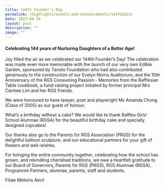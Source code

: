 ```yaml
---
title: 144th Founder's Day
permalink: /highlights/events-and-announcements/144fd2023/
date: 2023-08-24
layout: post
description: ""
image: ""
---
```

#### Celebrating 144 years of Nurturing Daughters of a Better Age!

Joy filled the air as we celebrated our 144th Founder’s Day! The celebration was made even more memorable with the launch of our very own Edible Garden, sponsored by Tanoto Foundation who had also contributed generously to the construction of our Evelyn Norris Auditorium, and the 10th Anniversary of the RGS Consuming Passion - Memories from the Rafflesian Table cookbook, a fund-raising project initiated by former principal Mrs Carmee Lim and her RGS friends.

We were honoured to have lawyer, poet and playwright Ms Amanda Chong (Class of 2005) as our guest of honour.

What’s a birthday without a cake? We would like to thank Raffles Girls' School Alumnae (RGSA) for the beautiful birthday cake and specially designed cupcakes!

Our thanks also go to the Parents for RGS Association (PRGS) for the delightful balloon sculpture, and our educational partners for your gift of flowers and well-wishes.

For bringing the entire community together, celebrating how the school has grown, and rekindling cherished traditions, we owe a heartfelt gratitude to our Board of Governors, Parents for RGS (PRGS), RGS Alumnae (RGSA), Programme Partners, alumnae, parents, staff and students.

Filiae Melioris Aevi!



